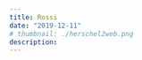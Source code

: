 ```yaml
---
title: Rossi
date: "2019-12-11"
# thumbnail: ./herschel2web.png
description:
---
```


<!-- ![birkenstock](./socksAll.jpg) -->

